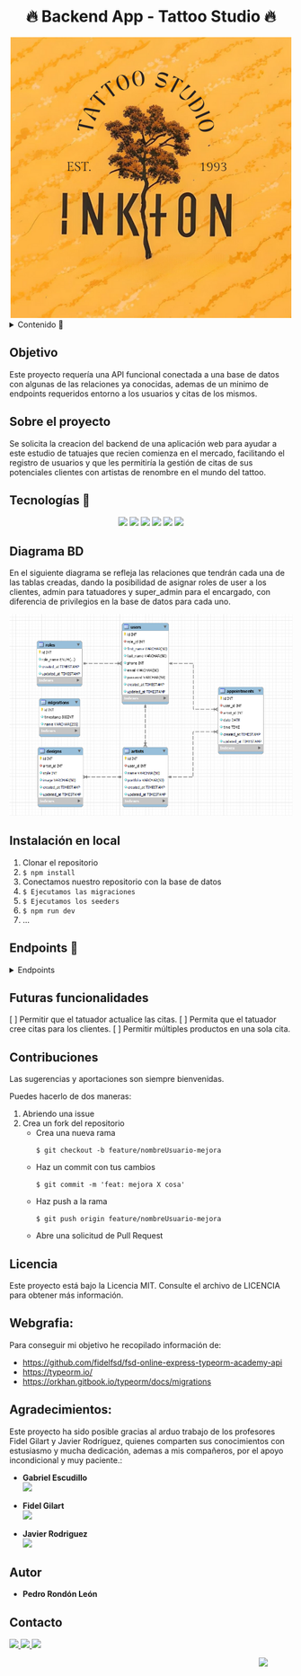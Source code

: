 # <h1 align="center"> 🔥 Backend App - Tattoo Studio 🔥</h1>

<div style="text-align: center;"><img src= "./assets/1993.png" width="500"/></div>

<details>
  <summary> Contenido 📝</summary>
  <ol>
    <li><a href="#objetivo">Objetivo</a></li>
    <li><a href="#sobre-el-proyecto">Sobre el proyecto</a></li>
    <li><a href="#tecnologías-">Tecnologías</a></li>
    <li><a href="#diagrama-bd">Diagrama</a></li>
    <li><a href="#instalación-en-local">Instalación</a></li>
    <li><a href="#endpoints-">Endpoints</a></li>
    <li><a href="#futuras-funcionalidades">Futuras funcionalidades</a></li>
    <li><a href="#contribuciones">Contribuciones</a></li>
    <li><a href="#licencia">Licencia</a></li>
    <li><a href="#webgrafia">Webgrafia</a></li>
    <li><a href="#agradecimientos">Agradecimientos</a></li>
    <li><a href="#contacto">Contacto</a></li>
  </ol>
</details>

## Objetivo
Este proyecto requería una API funcional conectada a una base de datos con algunas de las relaciones ya conocidas, ademas de un minimo de endpoints requeridos entorno a los usuarios y citas de los mismos. 

## Sobre el proyecto
Se solicita la creacion del backend de una aplicación web para ayudar a este estudio de tatuajes que recien comienza en el mercado, facilitando el registro de usuarios y que les permitiría la gestión de citas de sus potenciales clientes con artistas de renombre en el mundo del tattoo. 

## Tecnologías 🚀
<div align="center">

<img src= "https://img.shields.io/badge/typescript-%23007ACC.svg?style=for-the-badge&logo=typescript&logoColor=white"/>
<img src= "https://img.shields.io/badge/mysql-%2300f.svg?style=for-the-badge&logo=mysql&logoColor=white"/>

<img src= "https://img.shields.io/badge/git-%23F05033.svg?style=for-the-badge&logo=git&logoColor=white"/>
<img src= "https://img.shields.io/badge/node.js-026E00?style=for-the-badge&logo=node.js&logoColor=white"/>
<img src= "https://img.shields.io/badge/express.js-%23404d59.svg?style=for-the-badge&logo=express&logoColor=%2361DAFB"/>
<img src= "https://img.shields.io/badge/NODEMON-%23323330.svg?style=for-the-badge&logo=nodemon&logoColor=%BBDEAD"/>

 </div>


## Diagrama BD
En el siguiente diagrama se refleja las relaciones que tendrán cada una de las tablas creadas, dando la posibilidad de asignar roles de user a los clientes, admin para tatuadores y super_admin para el encargado, con diferencia de privilegios en la base de datos para cada uno. 
<div style="text-align: center;">
 <img src= "./assets/diagrama_bd.png" style="height: 600"/>
</div>

## Instalación en local
1. Clonar el repositorio
2. ` $ npm install `
3. Conectamos nuestro repositorio con la base de datos 
4. ``` $ Ejecutamos las migraciones ``` 
5. ``` $ Ejecutamos los seeders ``` 
6. ``` $ npm run dev ``` 
7. ...

## Endpoints 📍
<details>
<summary>Endpoints</summary>

- AUTH
    - REGISTER

            POST http://localhost:3000/api/register
        body:
        ``` js
            {
                "user": "David",
                "email": "david@david.com",
                "password": "princes"
            }
        ```

    - LOGIN

            POST http://localhost:3000/api/login  
        body:
        ``` js
            {
                "user": "David",
                "email": "david@david.com",
                "password": "princes"
            }
        ```
- APPOINMENTS
    - CREATE 

              POST http://localhost:3000/api/appointments/newAppointment

    - UPDATE

            
</details>

## Futuras funcionalidades
[ ] Permitir que el tatuador actualice las citas.
[ ] Permita que el tatuador cree citas para los clientes. 
[ ] Permitir múltiples productos en una sola cita.

## Contribuciones
Las sugerencias y aportaciones son siempre bienvenidas.  

Puedes hacerlo de dos maneras:

1. Abriendo una issue
2. Crea un fork del repositorio
    - Crea una nueva rama  
        ```
        $ git checkout -b feature/nombreUsuario-mejora
        ```
    - Haz un commit con tus cambios 
        ```
        $ git commit -m 'feat: mejora X cosa'
        ```
    - Haz push a la rama 
        ```
        $ git push origin feature/nombreUsuario-mejora
        ```
    - Abre una solicitud de Pull Request

## Licencia
Este proyecto está bajo la Licencia MIT. Consulte el archivo de LICENCIA para obtener más información.

## Webgrafia:
Para conseguir mi objetivo he recopilado información de:
- https://github.com/fidelfsd/fsd-online-express-typeorm-academy-api
- https://typeorm.io/
- https://orkhan.gitbook.io/typeorm/docs/migrations

## Agradecimientos:

Este proyecto ha sido posible gracias al arduo trabajo de los profesores Fidel Gilart y Javier Rodríguez, quienes comparten sus conocimientos con estusiasmo y mucha dedicación, ademas a mis compañeros, por el apoyo incondicional y muy paciente.:

- **Gabriel Escudillo**  
<a href="https://github.com/GabrielEscudillo" target="_blank"><img src="https://img.shields.io/badge/github-24292F?style=for-the-badge&logo=github&logoColor=white" target="_blank"></a> 

- **Fidel Gilart**  
<a href="https://github.com/fidelfsd" target="_blank"><img src="https://img.shields.io/badge/github-24292F?style=for-the-badge&logo=github&logoColor=red" target="_blank"></a>

- **Javier Rodriguez**  
<a href="https://github.com/JavierRodriguez78" target="_blank"><img src="https://img.shields.io/badge/github-24292F?style=for-the-badge&logo=github&logoColor=green" target="_blank"></a> 

## Autor

- **Pedro Rondón León**

## Contacto   
<a href = "mailto:pedro.rondonx@gmail.com"  target="_blank">
<img src="https://img.shields.io/badge/Gmail-C6362C?style=for-the-badge&logo=gmail&logoColor=white" target="_blank">
</a>
<a href="https://github.com/pedrowolfr"  target="_blank">
    <img src= "https://img.shields.io/badge/GitHub-100000?style=for-the-badge&logo=github&logoColor=white"  target="_blank"/>
</a>  
<a href="https://www.linkedin.com/in/pedro-rond%C3%B3n-leon-1224ba168/" target="_blank">
<img src="https://img.shields.io/badge/-LinkedIn-%230077B5?style=for-the-badge&logo=linkedin&logoColor=white" target="_blank" >
</a> 

[<img src="./assets/top.png" width="60"  align="right"/>](#) 
